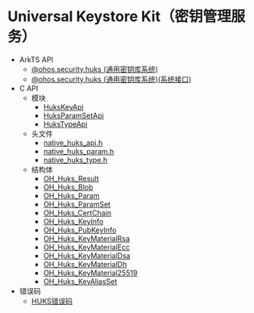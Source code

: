 # Universal Keystore Kit（密钥管理服务）

- ArkTS API<!--universal-keystore-arkts-->
  - [@ohos.security.huks (通用密钥库系统)](js-apis-huks.md)
  <!--Del-->
  - [@ohos.security.huks (通用密钥库系统)(系统接口)](js-apis-huks-sys.md)
  <!--DelEnd-->
- C API<!--universal-keystore-c-->
  - 模块<!--universal-keystore-module-->
    - [HuksKeyApi](capi-hukskeyapi.md)
    - [HuksParamSetApi](capi-huksparamsetapi.md)
    - [HuksTypeApi](capi-hukstypeapi.md)
  - 头文件<!--universal-keystore-headerfile-->
    - [native_huks_api.h](capi-native-huks-api-h.md)
    - [native_huks_param.h](capi-native-huks-param-h.md)
    - [native_huks_type.h](capi-native-huks-type-h.md)
  - 结构体<!--universal-keystore-struct-->
    - [OH_Huks_Result](capi-hukstypeapi-oh-huks-result.md)
    - [OH_Huks_Blob](capi-hukstypeapi-oh-huks-blob.md)
    - [OH_Huks_Param](capi-hukstypeapi-oh-huks-param.md)
    - [OH_Huks_ParamSet](capi-hukstypeapi-oh-huks-paramset.md)
    - [OH_Huks_CertChain](capi-hukstypeapi-oh-huks-certchain.md)
    - [OH_Huks_KeyInfo](capi-hukstypeapi-oh-huks-keyinfo.md)
    - [OH_Huks_PubKeyInfo](capi-hukstypeapi-oh-huks-pubkeyinfo.md)
    - [OH_Huks_KeyMaterialRsa](capi-hukstypeapi-oh-huks-keymaterialrsa.md)
    - [OH_Huks_KeyMaterialEcc](capi-hukstypeapi-oh-huks-keymaterialecc.md)
    - [OH_Huks_KeyMaterialDsa](capi-hukstypeapi-oh-huks-keymaterialdsa.md)
    - [OH_Huks_KeyMaterialDh](capi-hukstypeapi-oh-huks-keymaterialdh.md)
    - [OH_Huks_KeyMaterial25519](capi-hukstypeapi-oh-huks-keymaterial25519.md)
    - [OH_Huks_KeyAliasSet](capi-hukstypeapi-oh-huks-keyaliasset.md)
- 错误码<!--universal-keystore-arkts-errcode-->
  - [HUKS错误码](errorcode-huks.md)
